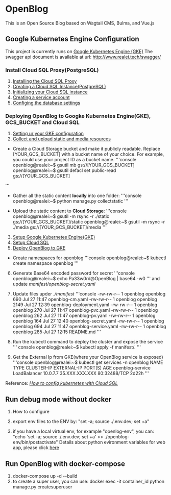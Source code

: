 # OpenBlog

This is an Open Source Blog based on Wagtail CMS, Bulma, and Vue.js

## Google Kubernetes Engine Configuration 

This project is currently runs on [Google Kubernetes Engine (GKE)](https://cloud.google.com/kubernetes-engine) 
The swagger api document is available at url: http://www.realei.tech/swagger/
### Install Cloud SQL Proxy(PostgreSQL)
1. [Installing the Cloud SQL Proxy](https://cloud.google.com/python/django/kubernetes-engine#installingthecloudsqlproxy)
2. [Creating a Cloud SQL Instance(PostgreSQL)](https://cloud.google.com/python/django/kubernetes-engine#creating_a_cloud_sql_instance)
3. [Initializing your Cloud SQL instance](https://cloud.google.com/python/django/kubernetes-engine#initializing_your_cloud_sql_instance)
4. [Creating a service account](https://cloud.google.com/python/django/kubernetes-engine#creating_a_service_account)
5. [Configing the database settings](https://cloud.google.com/python/django/kubernetes-engine#configuring_the_database_settings)

### Deploying OpenBlog to Googke Kubernetes Engine(GKE), GCS_BUCKET and Cloud SQL
1. [Setting ur your GKE configuration](https://cloud.google.com/python/django/kubernetes-engine#setting_up_your_configuration_)
2. [Collect and upload static and media resources](https://cloud.google.com/python/django/kubernetes-engine#collect_and_upload_static_resources)
* Create a Cloud Storage bucket and make it publicly readable. Replace [YOUR_GCS_BUCKET] with a bucket name of your choice. For example, you could use your project ID as a bucket name.
'''console
openblog@realei:~$ gsutil mb gs://[YOUR_GCS_BUCKET]
openblog@realei:~$ gsutil defacl set public-read gs://[YOUR_GCS_BUCKET]

'''

* Gather all the static content **locally** into one folder:
'''console
openblog@realei:~$ python manage.py collectstatic
'''

* Upload the static content to **Cloud Storage**:
'''console
openblog@realei:~$ gsutil -m rsync -r ./static gs://[YOUR_GCS_BUCKET]/static
openblog@realei:~$ gsutil -m rsync -r ./media gs://[YOUR_GCS_BUCKET]/media
'''

3. [Setup Google Kubernetes Engine(GKE)](https://cloud.google.com/python/django/kubernetes-engine#set_up_gke)
4. [Setup Cloud SQL](https://cloud.google.com/python/django/kubernetes-engine#set_up_cloud_sql)
5. [Deploy OpenBlog to GKE](https://cloud.google.com/python/django/kubernetes-engine#deploy_the_app_to_gke)
* Create namespaces for openblog
'''console 
openblog@realei:~$ kubectl create namespace openblog
'''
6. Generate Base64 encoded password for secret
'''console
openblog@realei:~$ echo Pa33w0rd@OpenBlog | base64 -w0
'''
and update *manifest/openblog-secret.yaml*

7. Update files upder *./manifest*
'''console
-rw-rw-r-- 1 openblog openblog  690 Jul 27 11:47 openblog-cm.yaml
-rw-rw-r-- 1 openblog openblog 2149 Jul 27 12:39 openblog-deployment.yaml
-rw-rw-r-- 1 openblog openblog  270 Jul 27 11:47 openblog-pvc.yaml
-rw-rw-r-- 1 openblog openblog  262 Jul 27 11:47 openblog-pv.yaml
-rw-rw-r-- 1 openblog openblog  164 Jul 27 12:40 openblog-secret.yaml
-rw-rw-r-- 1 openblog openblog  694 Jul 27 11:47 openblog-service.yaml
-rw-rw-r-- 1 openblog openblog  285 Jul 27 12:15 README.md
'''

8. Run the kubectl command to deploy the cluster and expose the service 
''' console
openblog@realei:~$ kubectl apply -f manifest/.
'''

9. Get the External Ip from GKE(where your OpenBlog service is exposed)
'''console
openblog@realei:~$ kubectl get services -n openblog
NAME               TYPE           CLUSTER-IP   EXTERNAL-IP      PORT(S)        AGE
openblog-service   LoadBalancer   10.0.7.7     35.XXX.XXX.XXX   80:32488/TCP   2d22h
'''



Reference: *[How to config kubernetes with Cloud SQL](https://cloud.google.com/sql/docs/postgres/connect-kubernetes-engine)*



## Run debug mode without docker 
1. How to configure 

2. export env files to the ENV by:
   "set -a; source ./.env.dev; set +a"
3. if you have a local virtual env, for example "openlog-env", you can:
   "echo 'set -a; source ./.env.dev; set +a' >> ./openblog-env/bin/postactivate"
Details about python evironment variables for web app, please click [here](https://help.pythonanywhere.com/pages/environment-variables-for-web-apps) 
## Run OpenBlog with docker-compose

1. docker-compose up -d --build
2. to create a super user, you can use: 
   docker exec -it container_id python manage.py createsuperuser


